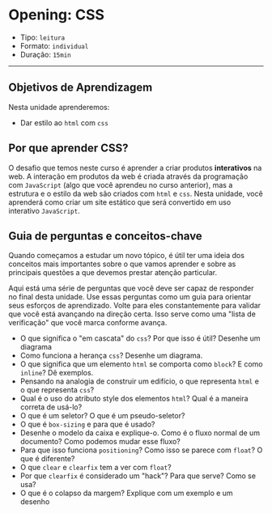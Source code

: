 # Opening: CSS

- Tipo: `leitura`
- Formato: `individual`
- Duração: `15min`

***

## Objetivos de Aprendizagem

Nesta unidade aprenderemos:

- Dar estilo ao `html` com `css`

## Por que aprender CSS?

O desafio que temos neste curso é aprender a criar produtos **interativos** na
web. A interação em produtos da web é criada através da programação com
`JavaScript` (algo que você aprendeu no curso anterior), mas a estrutura e o
estilo da web são criados com `html` e `css`. Nesta unidade, você aprenderá como
criar um site estático que será convertido em uso interativo `JavaScript`.

## Guia de perguntas e conceitos-chave

Quando começamos a estudar um novo tópico, é útil ter uma ideia dos conceitos
mais importantes sobre o que vamos aprender e sobre as principais questões a que
devemos prestar atenção particular.

Aqui está uma série de perguntas que você deve ser capaz de responder no final
desta unidade. Use essas perguntas como um guia para orientar seus esforços de
aprendizado. Volte para eles constantemente para validar que você está avançando
na direção certa. Isso serve como uma "lista de verificação" que você marca
conforme avança.

- O que significa o "em cascata" do `css`? Por que isso é útil? Desenhe um
  diagrama
- Como funciona a herança `css`? Desenhe um diagrama.
- O que significa que um elemento `html` se comporta como `block`? E como
  `inline`? Dê exemplos.
- Pensando na analogia de construir um edifício, o que representa `html` e o que
  representa `css`?
- Qual é o uso do atributo style dos elementos `html`? Qual é a maneira correta
  de usá-lo?
- O que é um seletor? O que é um pseudo-seletor?
- O que é `box-sizing` e para que é usado?
- Desenhe o modelo da caixa e explique-o. Como é o fluxo normal de um documento?
  Como podemos mudar esse fluxo?
- Para que isso funciona `positioning`? Como isso se parece com `float`? O que é
  diferente?
- O que `clear` e `clearfix` tem a ver com `float`?
- Por que `clearfix` é considerado um "hack"? Para que serve? Como se usa?
- O que é o colapso da margem? Explique com um exemplo e um desenho